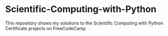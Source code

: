 # Scientific-Computing-with-Python
 This repository shows my solutions to the Scientific Computing with Python Certificate projects on FreeCodeCamp 
